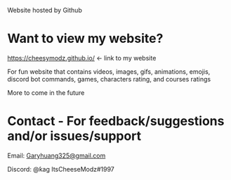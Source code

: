 Website hosted by Github

# Want to view my website?
https://cheesymodz.github.io/ <- link to my website

For fun website that contains videos, images, gifs, animations, emojis, discord bot commands, games, characters rating, and courses ratings

More to come in the future

# Contact - For feedback/suggestions and/or issues/support
Email: Garyhuang325@gmail.com

Discord: @ƙag ItsCheeseModz#1997
